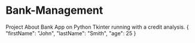 # Bank-Management
Project About Bank App on Python Tkinter running with a credit analysis.
{
  "firstName": "John",
  "lastName": "Smith",
  "age": 25
}

